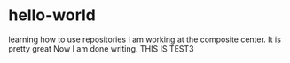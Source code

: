 # hello-world
learning how to use repositories
I am working at the composite center.  It is pretty great
Now I am done writing.
THIS IS TEST3
